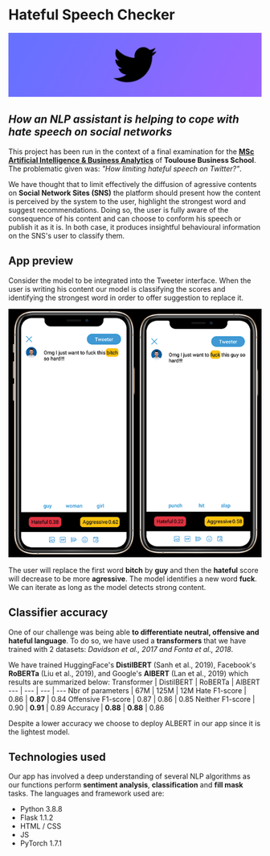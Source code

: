 # Hateful Speech Checker
![banner](./static/img/back.png)
## _How an NLP assistant is helping to cope with hate speech on social networks_
This project has been run in the context of a final examination for the [__MSc Artificial Intelligence & Business Analytics__](https://www.linkedin.com/groups/12518036/) of __Toulouse Business School__.
The problematic given was: _"How limiting hateful speech on Twitter?"_.

We have thought that to limit effectively the diffusion of agressive contents on __Social Network Sites (SNS)__ the platform should present how the content is perceived by the system to the user, highlight the strongest word and suggest recommendations. Doing so, the user is fully aware of the consequence of his content and can choose to conform his speech or publish it as it is. In both case, it produces insightful behavioural information on the SNS's user to classify them.

## App preview
Consider the model to be integrated into the Tweeter interface. When the user is writing his content our model is classifying the scores and identifying the strongest word in order to offer suggestion to replace it.

![app_preview](./static/img/preview.png)

The user will replace the first word __bitch__ by __guy__ and then the __hateful__ score will decrease to be more __agressive__. The model identifies a new word __fuck__. We can iterate as long as the model detects strong content.

## Classifier accuracy
One of our challenge was being able __to differentiate neutral, offensive and hateful language__. To do so, we have used a __transformers__ that we have trained with 2 datasets: _Davidson et al., 2017 and Fonta et al., 2018_.

We have trained HuggingFace's __DistilBERT__ (Sanh et al., 2019), Facebook's __RoBERTa__ (Liu et al., 2019), and Google's __AlBERT__ (Lan et al., 2019) which results are summarized below:
Transformer | DistilBERT | RoBERTa | AlBERT
--- | --- | --- | ---
Nbr of parameters | 67M | 125M | 12M
Hate F1-score | 0.86 | __0.87__ | 0.84
Offensive F1-score | 0.87 | 0.86 | 0.85
Neither F1-score | 0.90 | __0.91__ | 0.89
Accuracy | __0.88__ | __0.88__ | 0.86

Despite a lower accuracy we choose to deploy ALBERT in our app since it is the lightest model.

## Technologies used
Our app has involved a deep understanding of several NLP algorithms as our functions perform __sentiment analysis__, __classification__ and __fill mask__ tasks.
The languages and framework used are:
* Python 3.8.8
* Flask 1.1.2
* HTML / CSS
* JS
* PyTorch 1.7.1

